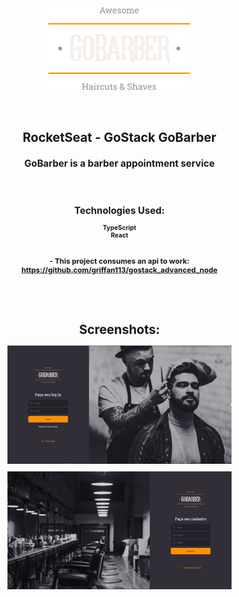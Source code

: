 <p align="center">
  <img src="https://raw.githubusercontent.com/griffan113/gostack_advanced_react/master/src/assets/logo.svg" width="320" alt="GoBarber Logo" />
</p>

<br />
<br />

<div align="center">
  <h1>RocketSeat - GoStack GoBarber</h1>
</div>

<div align="center">
  <h2>GoBarber is a barber appointment service</h2>
</div>

<br />
<br />

<div align="center">
  <h2>Technologies Used:</h2>
  <div align="center">
    <b>TypeScript</b>
    <br />
    <b>React</b>
    <br />
  </div>

</div>
<br />

<div align="center">
  <h3>- This project consumes an api to work: <a href="https://github.com/griffan113/gostack_advanced_node">https://github.com/griffan113/gostack_advanced_node</a></h3>
</div>

<br />
<br />
<br />

<div align="center">
  <h1>Screenshots:</h1>
</div>

<p align="center">
  <img src="https://github.com/griffan113/gostack_advanced_react/blob/master/src/assets/projects_pics/signin.png?raw=true" width="600" alt="GoBarber Logo" />
</p>

<p align="center">
  <img src="https://github.com/griffan113/gostack_advanced_react/blob/master/src/assets/projects_pics/signup.png?raw=true" width="600" alt="GoBarber Logo" />
</p>
